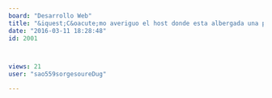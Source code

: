 ```yaml
---
board: "Desarrollo Web"
title: "&iquest;C&oacute;mo averiguo el host donde esta albergada una p&aacute;gina?"
date: "2016-03-11 18:28:48"
id: 2001



views: 21
user: "sao559sorgesoureDug"

---
```

